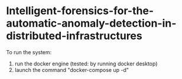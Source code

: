 # Intelligent-forensics-for-the-automatic-anomaly-detection-in-distributed-infrastructures


To run the system:
1. run the docker engine (tested: by running docker desktop)
2. launch the command "docker-compose up -d"
 